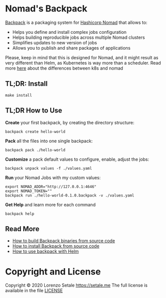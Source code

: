 # Nomad's Backpack

[Backpack](https://backpack.qm64.io) is a packaging system for
[Hashicorp Nomad](https://www.nomadproject.io) that allows to:

* Helps you define and install complex jobs configuration
* Helps building reproducible jobs across multiple Nomad clusters
* Simplifies updates to new version of jobs
* Allows you to publish and share packages of applications

Please, keep in mind that this is designed for Nomad, and it might result as
very different than Helm, as Kubernetes is way more than a scheduler.
Read more [here](https://www.nomadproject.io/intro/vs/kubernetes.html) about
the differences between k8s and nomad

## TL;DR: Install

```shell
make install
```

## TL;DR How to Use

**Create** your first backpack, by creating the directory structure:

```shell
backpack create hello-world
```

**Pack** all the files into one single backpack:
```shell
backpack pack ./hello-world
```

**Customize** a pack default values to configure, enable, adjust the jobs:
```shell
backpack unpack values -f ./values.yaml
```

**Run** your Nomad Jobs with my custom values:
```shell
export NOMAD_ADDR="http://127.0.0.1:4646"
export NOMAD_TOKEN=""
backpack run ./hello-world-0.1.0.backpack -v ./values.yaml
```

**Get Help** and learn more for each command
```shell
backpack help
```

## Read More

* [How to build Backpack binaries from source code](docs/build.md)
* [How to install Backpack from source code](docs/build.md#installing)
* [How to use backpack with Helm](docs/usage.md)

# Copyright and License

Copyright © 2020 Lorenzo Setale https://setale.me
The full license is available in the file [LICENSE](LICENSE)
